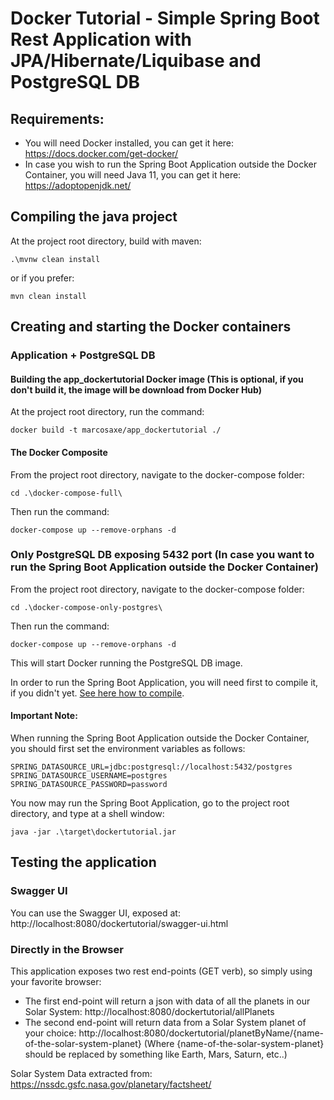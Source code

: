# Docker Tutorial - Simple Spring Boot Rest Application with JPA/Hibernate/Liquibase and PostgreSQL DB

## Requirements:

* You will need Docker installed, you can get it here: https://docs.docker.com/get-docker/
* In case you wish to run the Spring Boot Application outside the Docker Container, you will need Java 11, you can get it here: https://adoptopenjdk.net/ 


## <a name="compile">Compiling the java project</a>

At the project root directory, build with maven:

	.\mvnw clean install

or if you prefer:

	mvn clean install
	

## Creating and starting the Docker containers

### Application + PostgreSQL DB 

#### Building the app_dockertutorial Docker image (This is optional, if you don't build it, the image will be download from Docker Hub)

At the project root directory, run the command:
 	
	docker build -t marcosaxe/app_dockertutorial ./
	
#### The Docker Composite

From the project root directory, navigate to the docker-compose folder:

	cd .\docker-compose-full\
	
Then run the command:

	docker-compose up --remove-orphans -d
	

### Only PostgreSQL DB exposing 5432 port (In case you want to run the Spring Boot Application outside the Docker Container)
 
 	
From the project root directory, navigate to the docker-compose folder:

	cd .\docker-compose-only-postgres\
	
Then run the command:

	docker-compose up --remove-orphans -d
	
This will start Docker running the PostgreSQL DB image.

In order to run the Spring Boot Application, you will need first to compile it, if you didn't yet. [See here how to compile](#compile).

#### Important Note:

When running the Spring Boot Application outside the Docker Container, you should first set the environment variables as follows:
	
	SPRING_DATASOURCE_URL=jdbc:postgresql://localhost:5432/postgres
	SPRING_DATASOURCE_USERNAME=postgres
	SPRING_DATASOURCE_PASSWORD=password

You now may run the Spring Boot Application, go to the project root directory, and type at a shell window:

	java -jar .\target\dockertutorial.jar

	
## Testing the application

### Swagger UI

You can use the Swagger UI, exposed at: http://localhost:8080/dockertutorial/swagger-ui.html

### Directly in the Browser 

This application exposes two rest end-points (GET verb), so simply using your favorite browser:

* The first end-point will return a json with data of all the planets in our Solar System: http://localhost:8080/dockertutorial/allPlanets
* The second end-point will return data from a Solar System planet of your choice:  http://localhost:8080/dockertutorial/planetByName/{name-of-the-solar-system-planet} (Where {name-of-the-solar-system-planet} should be replaced by something like Earth, Mars, Saturn, etc..)  

Solar System Data extracted from: https://nssdc.gsfc.nasa.gov/planetary/factsheet/



